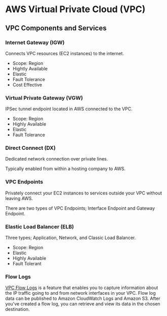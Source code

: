 # AWS Virtual Private Cloud (VPC)

## VPC Components and Services

### Internet Gateway (IGW)

Connects VPC resources (EC2 instances) to the internet.

* Scope: Region
* Hightly Available
* Elastic
* Fault Tolerance
* Cost Effective

### Virtual Private Gateway (VGW)

IPSec tunnel endpoint located in AWS connected to the VPC.

* Scope: Region
* Highly Available
* Elastic
* Fault Tolerance

### Direct Connect (DX)

Dedicated network connection over private lines.

Typically enabled from within a hosting company to AWS.

### VPC Endpoints

Privately connect your EC2 instances to services outside your VPC without leaving AWS.

There are two types of VPC Endpoints; Interface Endpoint and Gateway Endpoint.

### Elastic Load Balancer (ELB)

Three types; Application, Network, and Classic Load Balancer.

* Scope: Region
* Elastic
* Highly Available
* Fault Tolerant

### Flow Logs

[VPC Flow Logs](https://docs.aws.amazon.com/vpc/latest/userguide/flow-logs.html) is a feature that enables you to capture information about the IP traffic going to and from network interfaces in your VPC. Flow log data can be published to Amazon CloudWatch Logs and Amazon S3. After you've created a flow log, you can retrieve and view its data in the chosen destination. 
